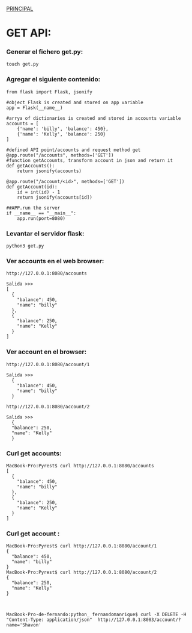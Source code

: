 [PRINCIPAL](README_PyRest.md) 

# GET API:

### Generar el fichero get.py:
    touch get.py
 
### Agregar el siguiente contenido: 
    from flask import Flask, jsonify
    
    #object Flask is created and stored on app variable
    app = Flask(__name__)
    
    #arrya of dictionaries is created and stored in accounts variable
    accounts = [
        {'name': 'billy', 'balance': 450},
        {'name': 'Kelly', 'balance': 250}
    ]
    
    #defined API point/accounts and request method get
    @app.route("/accounts", methods=['GET'])
    #function getAccounts, transform account in json and return it
    def getAccounts():
        return jsonify(accounts)
    
    @app.route("/account/<id>", methods=['GET'])
    def getAccount(id):
        id = int(id) - 1
        return jsonify(accounts[id])
    
    ##APP.run the server
    if __name__ == "__main__":
        app.run(port=8080)
        
### Levantar el servidor flask:
    python3 get.py
    
### Ver accounts en el web browser:
    http://127.0.0.1:8080/accounts
    
    Salida >>>
    [
      {
        "balance": 450, 
        "name": "billy"
      }, 
      {
        "balance": 250, 
        "name": "Kelly"
      }
    ]
   
### Ver account <id> en el browser:
    http://127.0.0.1:8080/account/1
    
    Salida >>>
      {
        "balance": 450, 
        "name": "billy"
      }
      
    http://127.0.0.1:8080/account/2
    
    Salida >>>
      {
      "balance": 250, 
      "name": "Kelly"
      }
      
### Curl get accounts:
    MacBook-Pro:Pyrest$ curl http://127.0.0.1:8080/accounts
    [
      {
        "balance": 450, 
        "name": "billy"
      }, 
      {
        "balance": 250, 
        "name": "Kelly"
      }
    ]
    
### Curl get account <id>:
    MacBook-Pro:Pyrest$ curl http://127.0.0.1:8080/account/1
    {
      "balance": 450, 
      "name": "billy"
    }
    MacBook-Pro:Pyrest$ curl http://127.0.0.1:8080/account/2
    {
      "balance": 250, 
      "name": "Kelly"
    }
    
    
    
    MacBook-Pro-de-fernando:python_ fernandomanrique$ curl -X DELETE -H "Content-Type: application/json"  http://127.0.0.1:8083/account/?name='Shavon'
